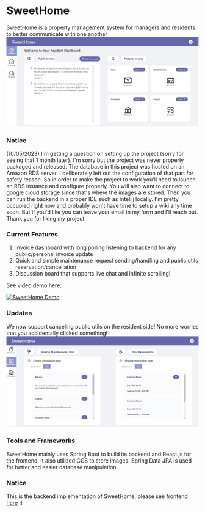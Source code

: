 # SweetHome
SweetHome is a property management system for managers and residents to better communicate with one another
![DashBoardPage](https://github.com/Jubilee101/SweetHome/blob/main/demoResources/sweethome.png)

### Notice

(10/05/2023) I'm getting a question on setting up the project (sorry for seeing that 1 month later). I'm sorry but the project was
never properly packaged and released. The database in this project was hosted on an Amazon RDS server. I deliberately left out
the configuration of that part for safety reason.  So in order to make the project to work you'll need to launch an RDS instance
and configure properly. You will also want to connect to google cloud storage since that's where the images are stored. Then you can run the backend in a proper IDE such as Intellij locally. I'm pretty occupied right now and probably won't have time to setup
a wiki any time soon. But if you'd like you can leave your email in my form and I'll reach out. Thank you for liking my project.

### Current Features
1. Invoice dashboard with long polling listening to backend for any public/personal invoice update
2. Quick and simple maintenance request sending/handling and public utils reservation/cancellation
3. Discussion board that supports live chat and infinite scrolling!

See video demo here:

[![SweetHome Demo](https://res.cloudinary.com/marcomontalbano/image/upload/v1660682021/video_to_markdown/images/youtube--R0u2Kd4XH1c-c05b58ac6eb4c4700831b2b3070cd403.jpg)](https://www.youtube.com/watch?v=R0u2Kd4XH1c "SweetHome Demo")

### Updates
We now support canceling public utils on the resident side! No more worries that you accidentally clicked something!
![CancelReservation](https://github.com/Jubilee101/SweetHome/blob/main/demoResources/deleteReservation.gif)

### Tools and Frameworks
SweetHome mainly uses Spring Boot to build its backend and React.js for the frontend. It also utilized GCS to store images. 
Spring Data JPA is used for better and easier database manipulation.

### Notice
This is the backend implementation of SweetHome, please see frontend [here](https://github.com/Jubilee101/SweetHomeFE) :)
